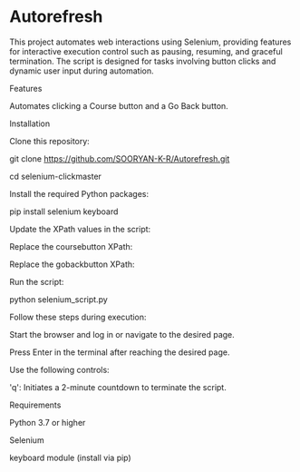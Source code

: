 # Autorefresh

This project automates web interactions using Selenium, providing features for interactive execution control such as pausing, resuming, and graceful termination. The script is designed for tasks involving button clicks and dynamic user input during automation.

Features

Automates clicking a Course button and a Go Back button.



Installation

Clone this repository:

git clone https://github.com/SOORYAN-K-R/Autorefresh.git

cd selenium-clickmaster

Install the required Python packages:

pip install selenium keyboard


Update the XPath values in the script:

Replace the coursebutton XPath:


Replace the gobackbutton XPath:


Run the script:

python selenium_script.py

Follow these steps during execution:

Start the browser and log in or navigate to the desired page.

Press Enter in the terminal after reaching the desired page.

Use the following controls:


'q': Initiates a 2-minute countdown to terminate the script.

Requirements

Python 3.7 or higher

Selenium

keyboard module (install via pip)
